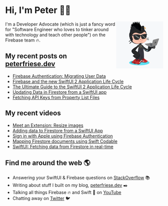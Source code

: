 # Hi, I'm Peter 👋🏼
<img align="right" width="150" height="150" src="https://github.com/peterfriese/peterfriese/blob/master/octopeter/peterfriese-octocat-with-computer.png?raw=true">

I'm a Developer Advocate (which is just a fancy word for "Software Engineer who loves to tinker around with technology and teach other people") on the Firebase team 🔥.

## My recent posts on [peterfriese.dev](https://peterfriese.dev/)
<!-- BLOG-POST-LIST:START -->
- [Firebase Authentication: Migrating User Data](https://peterfriese.dev/replicating-reminder-swiftui-firebase-part4/)
- [Firebase and the new SwiftUI 2 Application Life Cycle](https://peterfriese.dev/swiftui-new-app-lifecycle-firebase/)
- [The Ultimate Guide to the SwiftUI 2 Application Life Cycle](https://peterfriese.dev/ultimate-guide-to-swiftui2-application-lifecycle/)
- [Updating Data in Firestore from a SwiftUI app](https://peterfriese.dev/swiftui-firebase-update-data/)
- [Fetching API Keys from Property List Files](https://peterfriese.dev/reading-api-keys-from-plist-files/)
<!-- BLOG-POST-LIST:END -->

## My recent videos
<!-- YOUTUBE:START -->
- [Meet an Extension: Resize images](https://www.youtube.com/watch?v=SmJk3HC7K1M)
- [Adding data to Firestore from a SwiftUI App](https://www.youtube.com/watch?v=imTjGvSjBEw)
- [Sign in with Apple using Firebase Authentication](https://www.youtube.com/watch?v=BxQsdhglZtE)
- [Mapping Firestore documents using Swift Codable](https://www.youtube.com/watch?v=3-yQeAf3bLE)
- [SwiftUI: Fetching data from Firestore in real-time](https://www.youtube.com/watch?v=f6u3AnOKZd0)
<!-- YOUTUBE:END -->


## Find me around the web 🌎

- Answering your SwiftUI & Firebase questions on [StackOverflow](https://stackoverflow.com/users/281221/peter-friese) 📚
- Writing about stuff I built on my blog, [peterfriese.dev](https://peterfriese.dev/) ✒️
- Talking all things Firebase 🔥 and Swift 🍏 on [YouTube](https://www.youtube.com/channel/UCUr1KzSE1ubrYhTVriuiNRQ)
- Chatting away on [Twitter](https://twitter.com/peterfriese) 🐦
